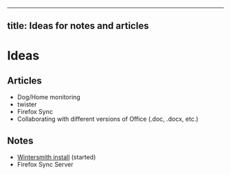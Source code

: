 -----
title: Ideas for notes and articles
-----

Ideas
=======

Articles
--------
- Dog/Home monitoring
- twister
- Firefox Sync
- Collaborating with different versions of Office (.doc, .docx, etc.)

Notes
------
- [Wintersmith install](drafts/wintersmith_install.md) (started)
- Firefox Sync Server
